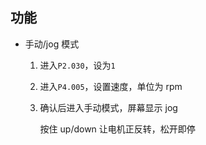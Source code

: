 ## 功能

- 手动/jog 模式

    1. 进入`P2.030`，设为`1`
    2. 进入`P4.005`，设置速度，单位为 rpm
    3. 确认后进入手动模式，屏幕显示 jog
    
        按住 up/down 让电机正反转，松开即停